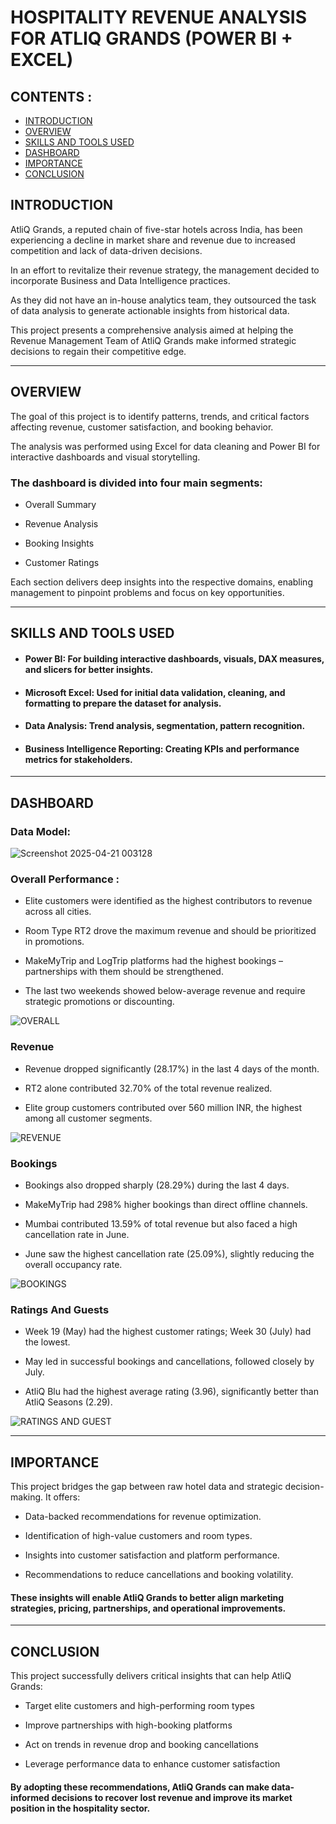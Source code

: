 # HOSPITALITY REVENUE ANALYSIS FOR ATLIQ GRANDS (POWER BI + EXCEL)

## CONTENTS :
- [INTRODUCTION](#INTRODUCTION)
- [OVERVIEW](#OVERVIEW)
- [SKILLS AND TOOLS USED](#SKILLS-AND-TOOLS-USED)
- [DASHBOARD](#DASHBOARD)
- [IMPORTANCE](#IMPORTANCE)
- [CONCLUSION](#CONCLUSION)

## INTRODUCTION

AtliQ Grands, a reputed chain of five-star hotels across India, has been experiencing a decline in market share and revenue due to increased competition and lack of data-driven decisions.

In an effort to revitalize their revenue strategy, the management decided to incorporate Business and Data Intelligence practices. 

As they did not have an in-house analytics team, they outsourced the task of data analysis to generate actionable insights from historical data.

This project presents a comprehensive analysis aimed at helping the Revenue Management Team of AtliQ Grands make informed strategic decisions to regain their competitive edge.


---

## OVERVIEW

The goal of this project is to identify patterns, trends, and critical factors affecting revenue, customer satisfaction, and booking behavior. 

The analysis was performed using Excel for data cleaning and Power BI for interactive dashboards and visual storytelling.

### The dashboard is divided into four main segments:

- Overall Summary


- Revenue Analysis


- Booking Insights


- Customer Ratings


Each section delivers deep insights into the respective domains, enabling management to pinpoint problems and focus on key opportunities.


---

## SKILLS AND TOOLS USED

- #### Power BI: For building interactive dashboards, visuals, DAX measures, and slicers for better insights.

- #### Microsoft Excel: Used for initial data validation, cleaning, and formatting to prepare the dataset for analysis.

- #### Data Analysis: Trend analysis, segmentation, pattern recognition.

- #### Business Intelligence Reporting: Creating KPIs and performance metrics for stakeholders.



---

## DASHBOARD

### Data Model:

![Screenshot 2025-04-21 003128](https://github.com/user-attachments/assets/7d577468-c846-4054-ada3-b3817379e41b)


### Overall Performance : 

- Elite customers were identified as the highest contributors to revenue across all cities.

- Room Type RT2 drove the maximum revenue and should be prioritized in promotions.

- MakeMyTrip and LogTrip platforms had the highest bookings – partnerships with them should be strengthened.

- The last two weekends showed below-average revenue and require strategic promotions or discounting.


![OVERALL](https://github.com/user-attachments/assets/79eecbd6-cd2e-4d6c-ab00-df28f371e94f)


### Revenue

- Revenue dropped significantly (28.17%) in the last 4 days of the month.

- RT2 alone contributed 32.70% of the total revenue realized.

- Elite group customers contributed over 560 million INR, the highest among all customer segments.


![REVENUE](https://github.com/user-attachments/assets/58703b0d-d339-4854-bd5a-5f03df082997)


### Bookings

- Bookings also dropped sharply (28.29%) during the last 4 days.

- MakeMyTrip had 298% higher bookings than direct offline channels.

- Mumbai contributed 13.59% of total revenue but also faced a high cancellation rate in June.

- June saw the highest cancellation rate (25.09%), slightly reducing the overall occupancy rate.


![BOOKINGS](https://github.com/user-attachments/assets/2bac533c-37ba-4374-af79-666f2ca7e197)


### Ratings And Guests

- Week 19 (May) had the highest customer ratings; Week 30 (July) had the lowest.

- May led in successful bookings and cancellations, followed closely by July.

- AtliQ Blu had the highest average rating (3.96), significantly better than AtliQ Seasons (2.29).


![RATINGS AND GUEST](https://github.com/user-attachments/assets/d53b8959-d1ae-4c5c-9906-a1bd541f01d6)




---

## IMPORTANCE

This project bridges the gap between raw hotel data and strategic decision-making. It offers:

- Data-backed recommendations for revenue optimization.

- Identification of high-value customers and room types.

- Insights into customer satisfaction and platform performance.

- Recommendations to reduce cancellations and booking volatility.


#### These insights will enable AtliQ Grands to better align marketing strategies, pricing, partnerships, and operational improvements.


---

## CONCLUSION

This project successfully delivers critical insights that can help AtliQ Grands:

- Target elite customers and high-performing room types

- Improve partnerships with high-booking platforms

- Act on trends in revenue drop and booking cancellations

- Leverage performance data to enhance customer satisfaction


#### By adopting these recommendations, AtliQ Grands can make data-informed decisions to recover lost revenue and improve its market position in the hospitality sector.

